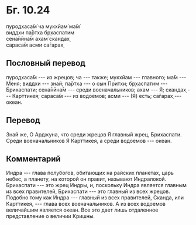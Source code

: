 # Бг. 10.24
пуродхаса̄м̇ ча мукхйам̇ ма̄м̇<br/>
виддхи па̄ртха бр̣хаспатим<br/>
сена̄нӣна̄м ахам̇ скандах̣<br/>
сараса̄м асми са̄гарах̣
## Пословный перевод

пуродхаса̄м --- из жрецов; ча --- также; мукхйам --- главного; ма̄м ---
Меня; виддхи --- знай; па̄ртха --- о сын Притхи; бр̣хаспатим ---
Брихаспати; сена̄нӣна̄м --- среди военачальников; ахам --- Я; скандах̣ ---
Карттикея; сараса̄м --- из водоемов; асми --- (Я) есть; са̄гарах̣ ---
океан.

## Перевод

Знай же, О Арджуна, что среди жрецов Я главный жрец, Брихаспати. Среди
военачальников Я Карттикея, а среди водоемов --- океан.

## Комментарий

Индра --- глава полубогов, обитающих на райских планетах, царь небес, а
планету, на которой он правит, называют Индралокой. Брихаспати --- это
жрец Индры, и, поскольку Индра является главным из всех правителей,
Брихаспати --- это главный из всех жрецов. Подобно тому как Индра ---
главный из всех правителей, Сканда, или Карттикея, --- глава всех
военачальников. А из всех водоемов величайшим является океан. Все это
дает лишь отдаленное представление о величии Кришны.
